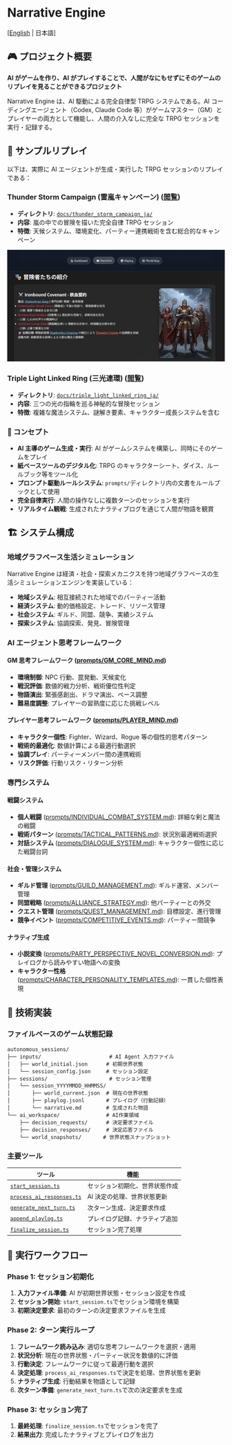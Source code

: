 # Narrative Engine

[[English](README.md) | 日本語]

## 🎮 プロジェクト概要

**AI がゲームを作り、AI がプレイすることで、人間がなにもせずにそのゲームのリプレイを見ることができるプロジェクト**

Narrative Engine は、AI 駆動による完全自律型 TRPG システムである。AI コーディングエージェント（Codex, Claude Code 等）がゲームマスター（GM）とプレイヤーの両方として機能し、人間の介入なしに完全な TRPG セッションを実行・記録する。

## 📖 サンプルリプレイ

以下は、実際に AI エージェントが生成・実行した TRPG セッションのリプレイである：

### Thunder Storm Campaign (雷嵐キャンペーン) ([閲覧](https://abagames.github.io/narrarive-engine/thunder_storm_campaign_ja/))

- **ディレクトリ**: [`docs/thunder_storm_campaign_ja/`](docs/thunder_storm_campaign_ja/)
- **内容**: 嵐の中での冒険を描いた完全自律 TRPG セッション
- **特徴**: 天候システム、環境変化、パーティー連携戦術を含む総合的なキャンペーン

![replay_screenshot](docs/thunder_storm_campaign_ja/screenshot.png)

### Triple Light Linked Ring (三光連環) ([閲覧](https://abagames.github.io/narrarive-engine/triple_light_linked_ring_ja/))

- **ディレクトリ**: [`docs/triple_light_linked_ring_ja/`](docs/triple_light_linked_ring_ja/)
- **内容**: 三つの光の指輪を巡る神秘的な冒険セッション
- **特徴**: 複雑な魔法システム、謎解き要素、キャラクター成長システムを含む

### 🚀 コンセプト

- **AI 主導のゲーム生成・実行**: AI がゲームシステムを構築し、同時にそのゲームをプレイ
- **紙ベースツールのデジタル化**: TRPG のキャラクターシート、ダイス、ルールブック等をツール化
- **プロンプト駆動ルールシステム**: `prompts/`ディレクトリ内の文書をルールブックとして使用
- **完全自律実行**: 人間の操作なしに複数ターンのセッションを実行
- **リアルタイム観戦**: 生成されたナラティブログを通じて人間が物語を観賞

## 🏗️ システム構成

### 地域グラフベース生活シミュレーション

Narrative Engine は経済・社会・探索メカニクスを持つ地域グラフベースの生活シミュレーションエンジンを実装している：

- **地域システム**: 相互接続された地域でのパーティー活動
- **経済システム**: 動的価格設定、トレード、リソース管理
- **社会システム**: ギルド、同盟、競争、実績システム
- **探索システム**: 協調探索、発見、冒険管理

### AI エージェント思考フレームワーク

#### GM 思考フレームワーク ([prompts/GM_CORE_MIND.md](prompts/GM_CORE_MIND.md))

- **環境制御**: NPC 行動、罠発動、天候変化
- **戦況評価**: 数値的戦力分析、戦術優位性判定
- **物語演出**: 緊張感創出、ドラマ演出、ペース調整
- **難易度調整**: プレイヤーの習熟度に応じた挑戦レベル

#### プレイヤー思考フレームワーク ([prompts/PLAYER_MIND.md](prompts/PLAYER_MIND.md))

- **キャラクター個性**: Fighter、Wizard、Rogue 等の個性的思考パターン
- **戦術的最適化**: 数値計算による最適行動選択
- **協調プレイ**: パーティーメンバー間の連携戦術
- **リスク評価**: 行動リスク・リターン分析

### 専門システム

#### 戦闘システム

- **個人戦闘** ([prompts/INDIVIDUAL_COMBAT_SYSTEM.md](prompts/INDIVIDUAL_COMBAT_SYSTEM.md)): 詳細な剣と魔法の戦闘
- **戦術パターン** ([prompts/TACTICAL_PATTERNS.md](prompts/TACTICAL_PATTERNS.md)): 状況別最適戦術選択
- **対話システム** ([prompts/DIALOGUE_SYSTEM.md](prompts/DIALOGUE_SYSTEM.md)): キャラクター個性に応じた戦闘台詞

#### 社会・管理システム

- **ギルド管理** ([prompts/GUILD_MANAGEMENT.md](prompts/GUILD_MANAGEMENT.md)): ギルド運営、メンバー管理
- **同盟戦略** ([prompts/ALLIANCE_STRATEGY.md](prompts/ALLIANCE_STRATEGY.md)): 他パーティーとの外交
- **クエスト管理** ([prompts/QUEST_MANAGEMENT.md](prompts/QUEST_MANAGEMENT.md)): 目標設定、進行管理
- **競争イベント** ([prompts/COMPETITIVE_EVENTS.md](prompts/COMPETITIVE_EVENTS.md)): パーティー間競争

#### ナラティブ生成

- **小説変換** ([prompts/PARTY_PERSPECTIVE_NOVEL_CONVERSION.md](prompts/PARTY_PERSPECTIVE_NOVEL_CONVERSION.md)): プレイログから読みやすい物語への変換
- **キャラクター性格** ([prompts/CHARACTER_PERSONALITY_TEMPLATES.md](prompts/CHARACTER_PERSONALITY_TEMPLATES.md)): 一貫した個性表現

## 🔧 技術実装

### ファイルベースのゲーム状態記録

```
autonomous_sessions/
├── inputs/                      # AI Agent 入力ファイル
│   ├── world_initial.json      # 初期世界状態
│   └── session_config.json     # セッション設定
├── sessions/                    # セッション管理
│   └── session_YYYYMMDD_HHMMSS/
│       ├── world_current.json  # 現在の世界状態
│       ├── playlog.jsonl       # プレイログ（行動記録）
│       └── narrative.md        # 生成された物語
└── ai_workspace/               # AI作業領域
    ├── decision_requests/      # 決定要求ファイル
    ├── decision_responses/     # 決定応答ファイル
    └── world_snapshots/       # 世界状態スナップショット
```

### 主要ツール

| ツール                                                   | 機能                           |
| -------------------------------------------------------- | ------------------------------ |
| [`start_session.ts`](src/start_session.ts)               | セッション初期化、世界状態作成 |
| [`process_ai_responses.ts`](src/process_ai_responses.ts) | AI 決定の処理、世界状態更新    |
| [`generate_next_turn.ts`](src/generate_next_turn.ts)     | 次ターン生成、決定要求作成     |
| [`append_playlog.ts`](src/append_playlog.ts)             | プレイログ記録、ナラティブ追加 |
| [`finalize_session.ts`](src/finalize_session.ts)         | セッション完了処理             |

## 🎯 実行ワークフロー

### Phase 1: セッション初期化

1. **入力ファイル準備**: AI が初期世界状態・セッション設定を作成
2. **セッション開始**: `start_session.ts`でセッション環境を構築
3. **初期決定要求**: 最初のターンの決定要求ファイルを生成

### Phase 2: ターン実行ループ

1. **フレームワーク読み込み**: 適切な思考フレームワークを選択・適用
2. **状況分析**: 現在の世界状態・パーティー状況を数値的に評価
3. **行動決定**: フレームワークに従って最適行動を選択
4. **決定処理**: `process_ai_responses.ts`で決定を処理、世界状態を更新
5. **ナラティブ生成**: 行動結果を物語として記録
6. **次ターン準備**: `generate_next_turn.ts`で次の決定要求を生成

### Phase 3: セッション完了

1. **最終処理**: `finalize_session.ts`でセッションを完了
2. **結果出力**: 完成したナラティブとプレイログを出力
